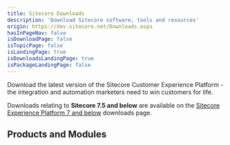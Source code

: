 ```yaml
---
title: Sitecore Downloads
description: 'Download Sitecore software, tools and resources'
origin: https://dev.sitecore.net/Downloads.aspx
hasInPageNav: false
isDownloadPage: false
isTopicPage: false
isLandingPage: true
isDownloadsLandingPage: true
isPackageLandingPage: false
---
```


Download the latest version of the Sitecore Customer Experience Platform - the integration and automation marketers need to win customers for life.

<Download 
  title="Sitecore Experience Platform 10.3 Update-1"
  description="Download Sitecore Experience Platform 10.3 Update-1."
  link1text="Get latest"
  link1href="/downloads/Sitecore_Experience_Platform/103/Sitecore_Experience_Platform_103_Update1"
  link2text="See all versions"
  link2href="/downloads/Sitecore_Experience_Platform"
/>

Downloads relating to **Sitecore 7.5 and below** are available on the [Sitecore Experience Platform 7 and below](/downloads/Sitecore_Experience_Platform/7_0/Sitecore_Experience_Platform_7_and_below) downloads page.

## Products and Modules

<SimpleGrid gap='6' templateColumns='repeat(auto-fill, minmax(var(--sizes-md), 1fr))'>

<Download 
  title="Sitecore Experience Commerce 10.3"
  description="Compatible with Sitecore Experience Platform 10.3, including update 1."
  link1text="Get latest"
  link1href="/downloads/Sitecore_Commerce/103/Sitecore_Experience_Commerce_103"
  link2text="See all versions"
  link2href="/downloads/Sitecore_Commerce"
/>
<Download 
  title="Sitecore xDB Cloud client 8.1 rev. 160210 for xDB Cloud 1.0"
  description="This module enables the xDB Cloud features on Sitecore XP 8.1"
  link1text="Get latest"
  link1href="/downloads/Sitecore_xDB_Cloud_client/81/Sitecore_xDB_Cloud_client_81_rev_160210"
  link2text="See all versions"
  link2href="/downloads/Sitecore_xDB_Cloud_client"
/>
<Download 
  title="Sitecore xDB Cloud client 8.2.1 rev. 170223 for xDB Cloud 2.0"
  description="This module enables the xDB Cloud features for Sitecore Experience Platform 8.2 rev. 161115 (8.2 Update-1) and later versions.Note: Sitecore Experience Platform 8.2 rev. 160729 (8.2 Initial Release) includes xDB Cloud client files and does not require a separate download of xDB Cloud client package."
  link1text="Get latest"
  link1href="/downloads/Sitecore_xDB_Cloud_client_for_xDB_Cloud_20/82/Sitecore_xDB_Cloud_client_821_rev_170223_for_xDB_Cloud_20"
  link2text="See all versions"
  link2href="/downloads/Sitecore_xDB_Cloud_client_for_xDB_Cloud_20"
/>
<Download 
  title="Sitecore xDB Cloud Services"
  description="Documentation and Release Notes related to the Sitecore xDB Cloud Services."
  link1text="Get latest"
  link1href="/downloads/Sitecore_xDB_Cloud_services/current/Sitecore_xDB_Cloud_services"
  link2text="See all versions"
  link2href="/downloads/Sitecore_xDB_Cloud_services"
/>
<Download 
  title="Sitecore Azure Toolkit 3.0.0"
  description="Download Sitecore Azure Toolkit 3.0.0."
  link1text="Get latest"
  link1href="/downloads/Sitecore_Azure_Toolkit/3x/Sitecore_Azure_Toolkit_300"
  link2text="See all versions"
  link2href="/downloads/Sitecore_Azure_Toolkit"
/>
<Download 
  title="Sitecore Identity 7.0.328"
  description="Download Sitecore Identity 7.0.328"
  link1text="Get latest"
  link1href="/downloads/Sitecore_Identity/7x/Sitecore_Identity_70328"
  link2text="See all versions"
  link2href="/downloads/Sitecore_Identity"
/>
<Download 
  title="Sitecore Universal Tracker 7.0.0"
  description="Download Sitecore Universal Tracker"
  link1text="Get latest"
  link1href="/downloads/Sitecore_Universal_Tracker/7x/Sitecore_Universal_Tracker_700"
  link2text="See all versions"
  link2href="/downloads/Sitecore_Universal_Tracker"
/>
<Download 
  title="Sitecore Installation Framework 2.3.0"
  description="The Sitecore Installation Framework is a Microsoft PowerShell module that supports local and remote installations of Sitecore, and it is fully extensible."
  link1text="Get latest"
  link1href="/downloads/Sitecore_Installation_Framework/2x/Sitecore_Installation_Framework_230"
  link2text="See all versions"
  link2href="/downloads/Sitecore_Installation_Framework"
/>
<Download 
  title="Package Management Service 5.0.0"
  description="Download Package Management Service"
  link1text="Get latest"
  link1href="/downloads/Package_Management_Service/5x/Package_Management_Service_500"
  link2text="See all versions"
  link2href="/downloads/Package_Management_Service"
/>
<Download 
  title="Sitecore Print Experience Manager 9.2.0"
  description="This version of PXM is compatible with Sitecore 9.2 and 9.3."
  link1text="Get latest"
  link1href="/downloads/Sitecore_Print_Experience_Manager/92/Sitecore_Print_Experience_Manager_920"
  link2text="See all versions"
  link2href="/downloads/Sitecore_Print_Experience_Manager"
/>
<Download 
  title="Sitecore for Visual Studio 5.2.113"
  description="Sitecore for Visual Studio provides a graphical tool to interact with your Sitecore instance from within Visual Studio. This provides the same capabilities as CLI but makes it more accessible to users who are unfamiliar with command line tools. By using a remote rendering host, developers can build straight from Visual Studio into the rendering host and test changes without needing to recycle Sitecore every time. Make quick changes to the presentation layer, push those changes, and debug in a fraction of the time."
  link1text="Get latest"
  link1href="/downloads/Sitecore_for_Visual_Studio/5x/Sitecore_for_Visual_Studio_52113"
  link2text="See all versions"
  link2href="/downloads/Sitecore_for_Visual_Studio"
/>
<Download 
  title="Team Development for Sitecore 6.0.3"
  description="Reduce deployment time, ensure team integration, and create an environment in which you can easily and quickly move code from your local environment all the way through your development workflow. Click here to learn more."
  link1text="Get latest"
  link1href="/downloads/Team_Development_for_Sitecore/6x/Team_Development_for_Sitecore_603"
  link2text="See all versions"
  link2href="/downloads/Team_Development_for_Sitecore"
/>
<Download 
  title="Active Directory 1.4"
  description="The Sitecore XP Active Directory module provides the integration of Active Directory domain with the Sitecore XP solution. You can integrate the domain users and groups available into Sitecore CMS as Sitecore users and Sitecore roles immediately after the module installation and configuration. Moreover, user profiles can be easily extended with the custom properties from the Active Directory."
  link1text="Get latest"
  link1href="/downloads/Active_Directory/14/Active_Directory_14"
  link2text="See all versions"
  link2href="/downloads/Active_Directory"
/>
<Download 
  title="Sitecore Connect™ for Content Hub 5.1.0"
  description="Download Sitecore Connect™ for Content Hub 5.1.0"
  link1text="Get latest"
  link1href="/downloads/Sitecore_Connect_for_Content_Hub/5x/Sitecore_Connect_for_Content_Hub_510"
  link2text="See all versions"
  link2href="/downloads/Sitecore_Connect_for_Content_Hub"
/>
<Download 
  title="Sitecore Connect™ for Sitecore DAM 2.0.0"
  description="Download Sitecore Connect™ for Sitecore DAM 2.0.0"
  link1text="Get latest"
  link1href="/downloads/Sitecore_Plugin_for_Stylelabs_DAM/20/Sitecore_Connect_for_Sitecore_DAM_200"
  link2text="See all versions"
  link2href="/downloads/Sitecore_Plugin_for_Stylelabs_DAM"
/>
<Download 
  title="Sitecore Connect™ for Sitecore CMP 3.0.0"
  description="Download Sitecore Connect™ for Sitecore CMP 3.0.0"
  link1text="Get latest"
  link1href="/downloads/Sitecore_Connect_for_Sitecore_CMP/30/Sitecore_Connect_for_Sitecore_CMP_300"
  link2text="See all versions"
  link2href="/downloads/Sitecore_Connect_for_Sitecore_CMP"
/>
<Download 
  title="Sitecore Campaign Creator Module 1.0"
  description="The Sitecore Campaign Creator provides a simple and effective way for marketers to create new campaign activities and apply taxonomy in order classify campaign activities into larger campaign groups."
  link1text="Get latest"
  link1href="/downloads/Campaign_Creator_module/10/Sitecore_Campaign_Creator_module"
  link2text="See all versions"
  link2href="/downloads/Campaign_Creator_module"
/>
<Download 
  title="Data Exchange Framework 8.0.0"
  description="Synchronize data between Sitecore and 3rd party systems."
  link1text="Get latest"
  link1href="/downloads/Data_Exchange_Framework/8x/Data_Exchange_Framework_800"
  link2text="See all versions"
  link2href="/downloads/Data_Exchange_Framework"
/>
<Download 
  title="Sitecore Connect™ for Microsoft Dynamics 365 Commerce 2.0.0"
  description="Combine best of breed commerce with best of breed digital asset management (DAM)"
  link1text="Get latest"
  link1href="/downloads/Sitecore_Connect_for_Microsoft_Dynamics_365_Commerce/2x/Sitecore_Connect_for_Microsoft_Dynamics_365_Commerce_200"
  link2text="See all versions"
  link2href="/downloads/Sitecore_Connect_for_Microsoft_Dynamics_365_Commerce"
/>
<Download 
  title="Sitecore Connect™ for Microsoft Dynamics 365 for Sales 8.0.0"
  description="Synchronize data between Microsoft Dynamics 365 for Sales and Sitecore Experience Platform."
  link1text="Get latest"
  link1href="/downloads/Dynamics_CRM_Connect/8x/Sitecore_Connect_for_Microsoft_Dynamics_365_for_Sales_800"
  link2text="See all versions"
  link2href="/downloads/Dynamics_CRM_Connect"
/>
<Download 
  title="Dynamics CRM Campaign Integration 2.2"
  description="Integrate your CRM system with Sitecore, and enrich the CRM with information about customers' online activity.This version is compatible with Sitecore Experience Platform 8.1 & 8.2 and Web Forms for Marketers (WFFM) 8.1 & 8.2."
  link1text="Get latest"
  link1href="/downloads/Dynamics_CRM_Campaign_Integration_module/2x/Dynamics_CRM_Campaign_Integration_22"
  link2text="See all versions"
  link2href="/downloads/Dynamics_CRM_Campaign_Integration_module"
/>
<Download 
  title="Dynamics CRM Security Provider 2.3.2"
  description="Expose CRM contacts as Sitecore users, CRM marketing lists as Sitecore roles and interact directly with Dynamics CRM.This version is compatible with Sitecore Experience Platform 8.2."
  link1text="Get latest"
  link1href="/downloads/Dynamics_CRM_Security_Provider/2_3/Dynamics_CRM_Security_Provider_2_3_2"
  link2text="See all versions"
  link2href="/downloads/Dynamics_CRM_Security_Provider"
/>
<Download 
  title="EXM Dedicated Dispatch Server 1.0.3"
  description="Download EXM Dedicated Dispatch Server 1.0.3"
  link1text="Get latest"
  link1href="/downloads/EXM_Dedicated_Dispatch_Server/1x/EXM_Dedicated_Dispatch_Server_103"
  link2text="See all versions"
  link2href="/downloads/EXM_Dedicated_Dispatch_Server"
/>
<Download 
  title="Email Experience Manager in Sitecore 9.1"
  description="Since Sitecore 9.0 Update-1, Email Experience Manager is included as part of the Sitecore platform.This page provides resources to migrate Content, Files, Data and Analytics from EXM 3.5 to a new installation of Sitecore 9.1."
  link1text="Get latest"
  link1href="/downloads/Email_Experience_Manager/in_Sitecore_91/Email_Experience_Manager_in_Sitecore_91"
  link2text="See all versions"
  link2href="/downloads/Email_Experience_Manager"
/>
<Download 
  title="Sitecore Engagement Automation Live Session Agent 2.0"
  description="Download Sitecore Engagement Automation Live Session Agent 2.0.This version of the Live Session Agent runs on Sitecore Experience Platform 8.2."
  link1text="Get latest"
  link1href="/downloads/Engagement_Automation_Live_Session_Agent/20/Sitecore_Engagement_Automation_Live_Session_Agent_20"
  link2text="See all versions"
  link2href="/downloads/Engagement_Automation_Live_Session_Agent"
/>
<Download 
  title="Komfo Connector 1.0"
  description="Note that Sitecore no longer supports Komfo Connector. Please refer any questions or support issues directly to Komfo.Komfo Connector provides a simple and effective way to create custom audiences using Sitecore xDB data that can be used for advertising on social networks. The tool also provides quick access to the Komfo platform and gives an analytics overview of the social channel, therefore allowing social media marketers to bring the power of Sitecore’s xDB segmentation, list management and campaign creation together with Komfo’s media management tools."
  link1text="Get latest"
  link1href="/downloads/Komfo_Connector/10/Komfo_Connector_10"
  link2text="See all versions"
  link2href="/downloads/Komfo_Connector"
/>
<Download 
  title="Resource files for Modules 1.0.0"
  description="Module resource files for upgrading Core, Master and Web."
  link1text="Get latest"
  link1href="/downloads/Resource_files_for_Modules/1x/Resource_files_for_Modules_100"
  link2text="See all versions"
  link2href="/downloads/Resource_files_for_Modules"
/>
<Download 
  title="Scripts for Sitecore Security database 0.5"
  description="This release is compatible with Sitecore XP 9.1+ and Sitecore Identity 7.0."
  link1text="Get latest"
  link1href="/downloads/Scripts_for_Sitecore_Security_database/0x/Scripts_for_Sitecore_Security_database_05"
  link2text="See all versions"
  link2href="/downloads/Scripts_for_Sitecore_Security_database"
/>
<Download 
  title="Sitecore Connect™ for Salesforce CRM 8.0.0"
  description="Synchronize data between Salesforce CRM and Sitecore Experience Platform."
  link1text="Get latest"
  link1href="/downloads/Salesforce_Connect/8x/Sitecore_Connect_for_Salesforce_CRM_800"
  link2text="See all versions"
  link2href="/downloads/Salesforce_Connect"
/>
<Download 
  title="SharePoint Connect 2.3"
  description="SharePoint Connect offers page-level, item-level, and API-level integration. It can be used with Sitecore XP and gives you the tools to harness the advantages of SharePoint's document management features within Sitecore."
  link1text="Get latest"
  link1href="/downloads/SharePoint_Connect/2_0/SharePoint_Connect_23"
  link2text="See all versions"
  link2href="/downloads/SharePoint_Connect"
/>
<Download 
  title="Sitecore AI Automated Personalization Standard 4.0.0"
  description="This release is compatible with Sitecore XP 10.2."
  link1text="Get latest"
  link1href="/downloads/Sitecore_AI_Automated_Personalization_Standard/4x/Sitecore_AI_Automated_Personalization_Standard_400"
  link2text="See all versions"
  link2href="/downloads/Sitecore_AI_Automated_Personalization_Standard"
/>
<Download 
  title="Sitecore Azure 8.1 rev.161109"
  description="Sitecore Azure reduces costs and provides scalability and geographical load-balancing by automating the deployment of your Sitecore solution to the Microsoft Azure computing cloud. After you install Sitecore Azure in your internal content management environment, you can use Sitecore Azure to configure your Sitecore Azure subscription and to manage your Sitecore Azure content delivery instances in the cloud. The Sitecore Azure browser-based user interface contains instructions that describe how to obtain a Sitecore Azure subscription."
  link1text="Get latest"
  link1href="/downloads/Sitecore_Azure/Sitecore_Azure_81/Sitecore_Azure_81_Update2"
  link2text="See all versions"
  link2href="/downloads/Sitecore_Azure"
/>
<Download 
  title="Sitecore Azure Blob Storage 5.0.1"
  description="Download Sitecore Azure Blob Storage 5.0.1"
  link1text="Get latest"
  link1href="/downloads/Sitecore_Azure_Blob_Storage/1x/Sitecore_Azure_Blob_Storage_501"
  link2text="See all versions"
  link2href="/downloads/Sitecore_Azure_Blob_Storage"
/>
<Download 
  title="Sitecore Connect™ for Salesforce Marketing Cloud 8.0"
  description="Download Sitecore Connect™ for Salesforce Marketing Cloud 8.0"
  link1text="Get latest"
  link1href="/downloads/Sitecore_Connect_software_for_Salesforce_Marketing_Cloud/1x/Sitecore_Connect_software_for_Salesforce_Marketing_Cloud_80"
  link2text="See all versions"
  link2href="/downloads/Sitecore_Connect_software_for_Salesforce_Marketing_Cloud"
/>
<Download 
  title="Sitecore Horizon 10.2.0"
  description="Sitecore Horizon is the next generation Experience Management product for the Sitecore Experience Platform™"
  link1text="Get latest"
  link1href="/downloads/Sitecore_Horizon/100/Sitecore_Horizon_1020"
  link2text="See all versions"
  link2href="/downloads/Sitecore_Horizon"
/>
<Download 
  title="Sitecore CLI 5.2.113"
  description="The Sitecore CLI provides an entry point for interactive and automated command-line interaction with a Sitecore instance, including commands for pulling and synchronizing serialized Sitecore items."
  link1text="Get latest"
  link1href="/downloads/Sitecore_CLI/5x/Sitecore_CLI_52113"
  link2text="See all versions"
  link2href="/downloads/Sitecore_CLI"
/>
<Download 
  title="Sitecore Embeddable Forms 1.0.0"
  description="Sitecore Embeddable Forms Framework (EFF) allow forms to be displayed on any website page, including websites that are not Sitecore applications. They are isolated and unobtrusive; hence they cannot hurt any other functionality or style of the page where they are embedded."
  link1text="Get latest"
  link1href="/downloads/Sitecore_Embeddable_Forms/1x/Sitecore_Embeddable_Forms_100"
  link2text="See all versions"
  link2href="/downloads/Sitecore_Embeddable_Forms"
/>
<Download 
  title="Sitecore Experience Accelerator 10.3.0"
  description="Download Sitecore Experience Accelerator 10.3.0"
  link1text="Get latest"
  link1href="/downloads/Sitecore_Experience_Accelerator/10x/Sitecore_Experience_Accelerator_1030"
  link2text="See all versions"
  link2href="/downloads/Sitecore_Experience_Accelerator"
/>
<Download 
  title="Express Migration Tool 3.1"
  description="Download Sitecore Express Migration Tool 3.1. The release supports migration of any version of Sitecore 6.6, 7.2, 7.5 or 8.0 to the Sitecore Experience Platform 9.0 Initial Release and migration of Web Forms For Marketers module 2.3, 2.4, 2.5 and 8.0 to Web Forms For Marketers 9.0 Initial Release."
  link1text="Get latest"
  link1href="/downloads/Express_Migration_Tool/31/Express_Migration_Tool_31"
  link2text="See all versions"
  link2href="/downloads/Express_Migration_Tool"
/>
<Download 
  title="xDB Data Migration Tool 5.0.0"
  description="Convert and migrate data from Sitecore Experience Database 8.x to Sitecore Experience Database 10.0."
  link1text="Get latest"
  link1href="/downloads/Sitecore_xDB_Data_Migration_Tool/5x/xDB_Data_Migration_Tool_500"
  link2text="See all versions"
  link2href="/downloads/Sitecore_xDB_Data_Migration_Tool"
/>
<Download 
  title="Sitecore IP Geolocation Service Client 1.2"
  description="The Sitecore® IP Geolocation Service uses a website visitor’s unique IP address to automatically populate the Sitecore Experience Database with information about the country, region, city as well as company information and so on when they visit a Sitecore website. This information helps marketers optimize their segmentation, personalization, and campaigns."
  link1text="Get latest"
  link1href="/downloads/Sitecore_IP_Geolocation_Service_Client/12/Sitecore_IP_Geolocation_Service_Client_12_for_Sitecore_XP_80"
  link2text="See all versions"
  link2href="/downloads/Sitecore_IP_Geolocation_Service_Client"
/>
<Download 
  title="Sitecore Headless Rendering 21.0.0"
  description="This version of Sitecore Headless Rendering is compatible with Sitecore 10.3."
  link1text="Get latest"
  link1href="/downloads/Sitecore_Headless_Rendering/21x/Sitecore_Headless_Rendering_2100"
  link2text="See all versions"
  link2href="/downloads/Sitecore_Headless_Rendering"
/>
<Download 
  title="Sitecore JavaScript Services 15.0.1"
  description="Sitecore JavaScript Services (JSS) is a complete SDK for JavaScript developers that enables you to build full-fledged solutions using Sitecore and modern JavaScript UI libraries and frameworks.This version of JavaScript Services (JSS) is compatible with Sitecore 10.0."
  link1text="Get latest"
  link1href="/downloads/Sitecore_JavaScript_Services/150/Sitecore_JavaScript_Services_1501"
  link2text="See all versions"
  link2href="/downloads/Sitecore_JavaScript_Services"
/>
<Download 
  title="Sitecore Managed Cloud Resources 1.0"
  description="Resources to assist Sitecore Managed Cloud customers."
  link1text="Get latest"
  link1href="/downloads/Sitecore_Managed_Cloud_Resources/10/Sitecore_Managed_Cloud_Resources_10"
  link2text="See all versions"
  link2href="/downloads/Sitecore_Managed_Cloud_Resources"
/>
<Download 
  title="Sitecore Media Framework 2.2"
  description="This version of Sitecore Media Framework is compatible with Sitecore Experience Platform 8.2.Connectors that were developed for Media Framework 2.1 may not be compatible with Media Framework 2.2 and may not be supported by Sitecore."
  link1text="Get latest"
  link1href="/downloads/Sitecore_Media_Framework/2x/Sitecore_Media_Framework_22"
  link2text="See all versions"
  link2href="/downloads/Sitecore_Media_Framework"
/>
<Download 
  title="Sitecore Mobile SDK (WebAPI) 1.0 for Xamarin"
  description="Sitecore Mobile SDK for Xamarin is a framework that is designed to help the developer produce native mobile applications that use and serve content that is managed by Sitecore.The framework enables developers to rapidly develop applications utilizing their existing .NET development skill sets."
  link1text="Get latest"
  link1href="/downloads/Sitecore_Mobile_SDK_for_Xamarin/1_0/Sitecore_Mobile_SDK_10_for_Xamarin"
  link2text="See all versions"
  link2href="/downloads/Sitecore_Mobile_SDK_for_Xamarin"
/>
<Download 
  title="Sitecore Mobile SDK (SSC) 1.0 for Xamarin"
  description="Sitecore Mobile SDK for Xamarin is a framework that is designed to help the developer produce native mobile applications that use and serve content that is managed by Sitecore.The framework enables developers to rapidly develop applications utilizing their existing .NET development skill sets.This release of the SDK supports the new API that Sitecore provides to interact with content from Sitecore – the Sitecore Services Client (SSC)."
  link1text="Get latest"
  link1href="/downloads/Sitecore_Mobile_SDK_SSC__for_Xamarin/10/Sitecore_Mobile_SDK_SSC_10_for_Xamarin"
  link2text="See all versions"
  link2href="/downloads/Sitecore_Mobile_SDK_SSC__for_Xamarin"
/>
<Download 
  title="Sitecore Publishing Service 7.0"
  description="Download Sitecore Publishing Service 7.0.20"
  link1text="Get latest"
  link1href="/downloads/Sitecore_Publishing_Service/7x/Sitecore_Publishing_Service_7020"
  link2text="See all versions"
  link2href="/downloads/Sitecore_Publishing_Service"
/>
<Download 
  title="Sitecore Publishing Service Module 10.3.0"
  description="Download Sitecore Publishing Service Module 10.3.0"
  link1text="Get latest"
  link1href="/downloads/Sitecore_Publishing_Service_Module/10x/Sitecore_Publishing_Service_Module_1030"
  link2text="See all versions"
  link2href="/downloads/Sitecore_Publishing_Service_Module"
/>
<Download 
  title="Sitecore SPEAK 3.0 Initial Release"
  description="SPEAK (Sitecore Process Enablement & Accelerator Kit) is a framework for developing Sitecore applications with a consistent interface quickly and easily. SPEAK gives you a predefined set of page layouts and components, and a predefined set of user experience guidelines."
  link1text="Get latest"
  link1href="/downloads/Sitecore_SPEAK/3/Sitecore_SPEAK_3"
  link2text="See all versions"
  link2href="/downloads/Sitecore_SPEAK"
/>
<Download 
  title="Sitecore UpdateApp Tool 1.3.1"
  description="This tool updates the Core, Master, and Web databases of Sitecore Experience Platform."
  link1text="Get latest"
  link1href="/downloads/Sitecore_UpdateApp_Tool/1x/Sitecore_UpdateApp_Tool_131"
  link2text="See all versions"
  link2href="/downloads/Sitecore_UpdateApp_Tool"
/>
<Download 
  title="Web Forms For Marketers 9.0 Update-2"
  description="Download Web Forms For Marketers 9.0 rev. 180503 (Update-2)"
  link1text="Get latest"
  link1href="/downloads/Web_Forms_For_Marketers/90/Web_Forms_For_Marketers_90_Update2"
  link2text="See all versions"
  link2href="/downloads/Web_Forms_For_Marketers"
/>

</SimpleGrid>